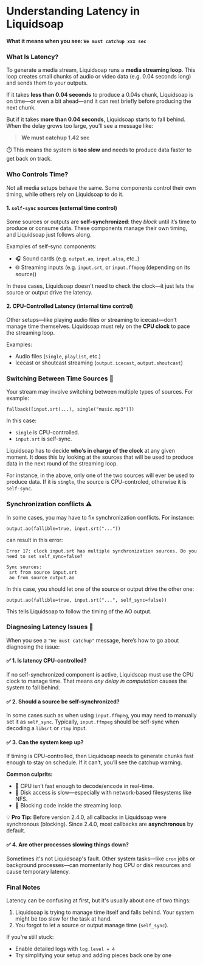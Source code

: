 # Understanding Latency in Liquidsoap

**What it means when you see: `We must catchup xxx sec`**

### What Is Latency?

To generate a media stream, Liquidsoap runs a **media streaming loop**. This loop creates small chunks of audio or video data (e.g. 0.04 seconds long) and sends them to your outputs.

If it takes **less than 0.04 seconds** to produce a 0.04s chunk, Liquidsoap is on time—or even a bit ahead—and it can rest briefly before producing the next chunk.

But if it takes **more than 0.04 seconds**, Liquidsoap starts to fall behind. When the delay grows too large, you’ll see a message like:

> **We must catchup 1.42 sec**

⏱️ This means the system is **too slow** and needs to produce data faster to get back on track.

### Who Controls Time?

Not all media setups behave the same. Some components control their own timing, while others rely on Liquidsoap to do it.

#### 1. `self-sync` sources (external time control)

Some sources or outputs are **self-synchronized**: they _block_ until it’s time to produce or consume data. These components manage their own timing, and Liquidsoap just follows along.

Examples of self-sync components:

- 🎧 Sound cards (e.g. `output.ao`, `input.alsa`, etc..)
- 🌐 Streaming inputs (e.g. `input.srt`, or `input.ffmpeg` (depending on its source))

In these cases, Liquidsoap doesn't need to check the clock—it just lets the source or output drive the latency.

#### 2. CPU-Controlled Latency (internal time control)

Other setups—like playing audio files or streaming to icecast—don’t manage time themselves. Liquidsoap must rely on the **CPU clock** to pace the streaming loop.

Examples:

- Audio files (`single`, `playlist`, etc.)
- Icecast or shoutcast streaming (`output.icecast`, `output.shoutcast`)

### Switching Between Time Sources 🔀

Your stream may involve switching between multiple types of sources. For example:

```liquidsoap
fallback([input.srt(...), single("music.mp3")])
```

In this case:

- `single` is CPU-controlled.
- `input.srt` is self-sync.

Liquidsoap has to decide **who’s in charge of the clock** at any given moment. It does this by looking at the sources
that will be used to produce data in the next round of the streaming loop.

For instance, in the above, only one of the two sources will ever be used to produce data. If it is `single`, the source
is CPU-controled, otherwise it is `self-sync`.

### Synchronization conflicts ⚠️

In some cases, you may have to fix synchronization conflicts. For instance:

```liquidsoap
output.ao(fallible=true, input.srt("..."))
```

can result in this error:

```
Error 17: clock input.srt has multiple synchronization sources. Do you need to set self_sync=false?

Sync sources:
 srt from source input.srt
 ao from source output.ao
```

In this case, you should let one of the source or output drive the other one:

```liquidsoap
output.ao(fallible=true, input.srt("...", self_sync=false))
```

This tells Liquidsoap to follow the timing of the AO output.

### Diagnosing Latency Issues 🧪

When you see a `"We must catchup"` message, here’s how to go about diagnosing the issue:

#### ✅ 1. Is latency CPU-controlled?

If no self-synchronized component is active, Liquidsoap must use the CPU clock to manage time. That means _any delay in computation_ causes the system to fall behind.

#### ✅ 2. Should a source be self-synchronized?

In some cases such as when using `input.ffmpeg`, you may need to manually set it as `self_sync`. Typically, `input.ffmpeg` should be self-sync
when decoding a `libsrt` or `rtmp` input.

#### ✅ 3. Can the system keep up?

If timing is CPU-controlled, then Liquidsoap needs to generate chunks fast enough to stay on schedule. If it can’t, you’ll see the catchup warning.

**Common culprits:**

- 🧮 CPU isn’t fast enough to decode/encode in real-time.
- 💽 Disk access is slow—especially with network-based filesystems like NFS.
- 🔄 Blocking code inside the streaming loop.

💡 **Pro Tip:** Before version 2.4.0, all callbacks in Liquidsoap were synchronous (blocking). Since 2.4.0, most callbacks are **asynchronous** by default.

#### ✅ 4. Are other processes slowing things down?

Sometimes it's not Liquidsoap's fault. Other system tasks—like `cron` jobs or background processes—can momentarily hog CPU or disk resources and cause temporary latency.

### Final Notes

Latency can be confusing at first, but it's usually about one of two things:

1. Liquidsoap is trying to manage time itself and falls behind. Your system might be too slow for the task at hand.
2. You forgot to let a source or output manage time (`self_sync`).

If you're still stuck:

- Enable detailed logs with `log.level = 4`
- Try simplifying your setup and adding pieces back one by one
